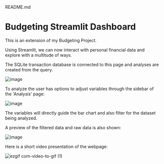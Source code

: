README.md

# Budgeting Streamlit Dashboard

This is an extension of my Budgeting Project.

Using Streamlit, we can now interact with personal financial data and explore with a multitude of ways. 

The SQLite transaction database is connected to this page and analyses are created from the query. 

![image](https://user-images.githubusercontent.com/49408616/81530831-7df51a00-9316-11ea-8f03-cc3bc51aef42.png)

To analyze the user has options to adjust variables through the sidebar of the 'Analysis' page:

![image](https://user-images.githubusercontent.com/49408616/81531007-cad8f080-9316-11ea-8565-0051545e69d6.png)

The variables will directly guide the bar chart and also filter for the dataset being analyzed.

A preview of the filtered data and raw data is also shown:

![image](https://user-images.githubusercontent.com/49408616/81531118-ff4cac80-9316-11ea-9e2f-9c260ef1799c.png)


Here is a short video presentation of the webpage:


![ezgif com-video-to-gif (1)](https://user-images.githubusercontent.com/49408616/81757162-caee0300-9472-11ea-9fde-5654f0d97333.gif)
